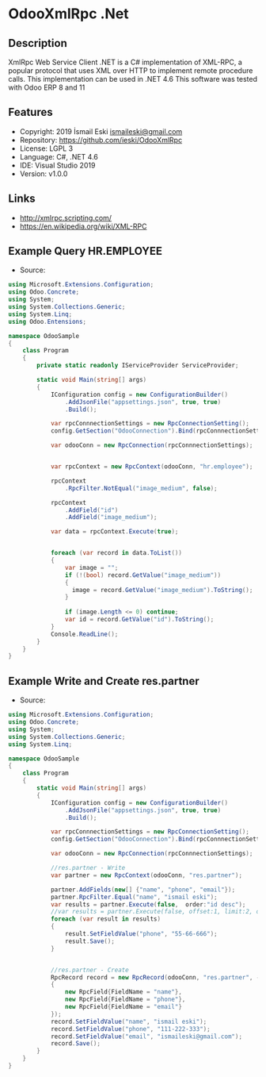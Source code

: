 OdooXmlRpc .Net
================

Description
-----------
XmlRpc Web Service Client .NET is a C# implementation of XML-RPC, a popular protocol that uses XML over HTTP to implement remote procedure calls. This implementation can be used in .NET 4.6 This software was tested with Odoo ERP 8 and 11

Features
--------
- Copyright: 2019 İsmail Eski ismaileski@gmail.com
- Repository: https://github.com/ieski/OdooXmlRpc
- License: LGPL 3
- Language: C#, .NET 4.6
- IDE: Visual Studio 2019
- Version: v1.0.0

Links
-----
- http://xmlrpc.scripting.com/
- https://en.wikipedia.org/wiki/XML-RPC

Example Query HR.EMPLOYEE
-------------------------
- Source:

```cs
using Microsoft.Extensions.Configuration;
using Odoo.Concrete;
using System;
using System.Collections.Generic;
using System.Linq;
using Odoo.Entensions;

namespace OdooSample
{
    class Program
    {
        private static readonly IServiceProvider ServiceProvider;

        static void Main(string[] args)
        {
            IConfiguration config = new ConfigurationBuilder()
                .AddJsonFile("appsettings.json", true, true)
                .Build();

            var rpcConnnectionSettings = new RpcConnectionSetting();
            config.GetSection("OdooConnection").Bind(rpcConnnectionSettings);

            var odooConn = new RpcConnection(rpcConnnectionSettings);


            var rpcContext = new RpcContext(odooConn, "hr.employee");

            rpcContext
                .RpcFilter.NotEqual("image_medium", false);

            rpcContext
                .AddField("id")
                .AddField("image_medium");              

            var data = rpcContext.Execute(true);


            foreach (var record in data.ToList())
            {                
                var image = "";
                if (!(bool) record.GetValue("image_medium"))
                {
                  image = record.GetValue("image_medium").ToString();
                }
                
                if (image.Length <= 0) continue;
                var id = record.GetValue("id").ToString();
            }
            Console.ReadLine();
        }
    }
}
```


Example Write and Create res.partner
-------------------------
- Source:

```cs
using Microsoft.Extensions.Configuration;
using Odoo.Concrete;
using System;
using System.Collections.Generic;
using System.Linq;

namespace OdooSample
{
    class Program
    {
        static void Main(string[] args)
        {
            IConfiguration config = new ConfigurationBuilder()
                .AddJsonFile("appsettings.json", true, true)
                .Build();

            var rpcConnnectionSettings = new RpcConnectionSetting();
            config.GetSection("OdooConnection").Bind(rpcConnnectionSettings);

            var odooConn = new RpcConnection(rpcConnnectionSettings);

            //res.partner - Write
            var partner = new RpcContext(odooConn, "res.partner");

            partner.AddFields(new[] {"name", "phone", "email"});
            partner.RpcFilter.Equal("name", "ismail eski");
            var results = partner.Execute(false,  order:"id desc");
            //var results = partner.Execute(false, offset:1, limit:2, order: "id desc");
            foreach (var result in results)
            {
                result.SetFieldValue("phone", "55-66-666");
                result.Save();
            }


            //res.partner - Create
            RpcRecord record = new RpcRecord(odooConn, "res.partner", -1, new List<RpcField>
            {
                new RpcField{FieldName = "name"},
                new RpcField{FieldName = "phone"},
                new RpcField{FieldName = "email"}
            });
            record.SetFieldValue("name", "ismail eski");
            record.SetFieldValue("phone", "111-222-333");
            record.SetFieldValue("email", "ismaileski@gmail.com");
            record.Save();
        }
    }
}
```

